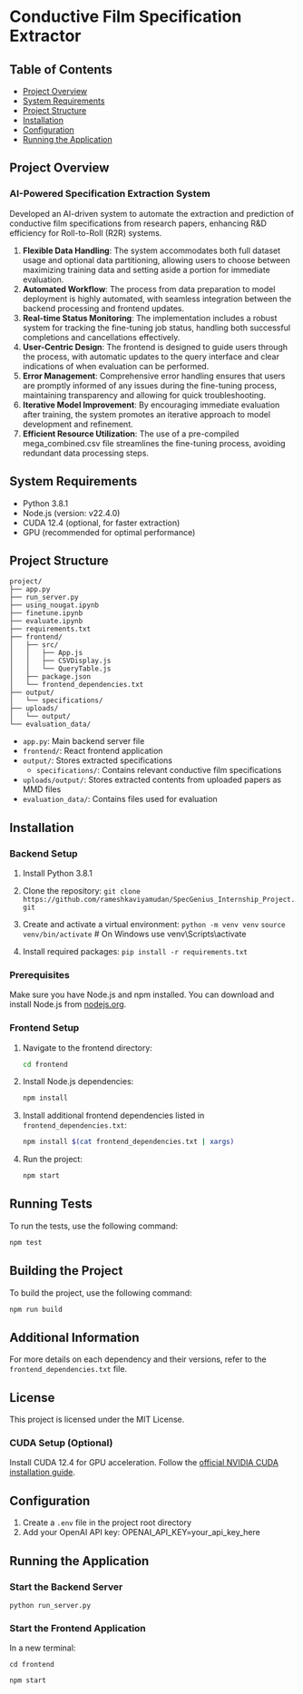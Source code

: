 # Conductive Film Specification Extractor

## Table of Contents
- [Project Overview](#project-overview)
- [System Requirements](#system-requirements)
- [Project Structure](#project-structure)
- [Installation](#installation)
- [Configuration](#configuration)
- [Running the Application](#running-the-application)

## Project Overview

### AI-Powered Specification Extraction System

Developed an AI-driven system to automate the extraction and prediction of conductive film specifications from research papers, enhancing R&D efficiency for Roll-to-Roll (R2R) systems.

1. **Flexible Data Handling**: The system accommodates both full dataset usage and optional data partitioning, allowing users to choose between maximizing training data and setting aside a portion for immediate evaluation.
2. **Automated Workflow**: The process from data preparation to model deployment is highly automated, with seamless integration between the backend processing and frontend updates.
3. **Real-time Status Monitoring**: The implementation includes a robust system for tracking the fine-tuning job status, handling both successful completions and cancellations effectively.
4. **User-Centric Design**: The frontend is designed to guide users through the process, with automatic updates to the query interface and clear indications of when evaluation can be performed.
5. **Error Management**: Comprehensive error handling ensures that users are promptly informed of any issues during the fine-tuning process, maintaining transparency and allowing for quick troubleshooting.
6. **Iterative Model Improvement**: By encouraging immediate evaluation after training, the system promotes an iterative approach to model development and refinement.
7. **Efficient Resource Utilization**: The use of a pre-compiled mega_combined.csv file streamlines the fine-tuning process, avoiding redundant data processing steps.


## System Requirements

- Python 3.8.1
- Node.js (version: v22.4.0)
- CUDA 12.4 (optional, for faster extraction)
- GPU (recommended for optimal performance)

## Project Structure
```plaintext
project/
├── app.py
├── run_server.py
├── using_nougat.ipynb
├── finetune.ipynb
├── evaluate.ipynb
├── requirements.txt
├── frontend/
│   ├── src/
│   │   ├── App.js
│   │   ├── CSVDisplay.js
│   │   └── QueryTable.js
│   ├── package.json
│   └── frontend_dependencies.txt
├── output/
│   └── specifications/
├── uploads/
│   └── output/
└── evaluation_data/
```

- `app.py`: Main backend server file
- `frontend/`: React frontend application
- `output/`: Stores extracted specifications
  - `specifications/`: Contains relevant conductive film specifications
- `uploads/output/`: Stores extracted contents from uploaded papers as MMD files
- `evaluation_data/`: Contains files used for evaluation

## Installation

### Backend Setup

1. Install Python 3.8.1
2. Clone the repository:
`git clone https://github.com/rameshkaviyamudan/SpecGenius_Internship_Project.git`

4. Create and activate a virtual environment:
`python -m venv venv`
`source venv/bin/activate`  # On Windows use venv\Scripts\activate
5. Install required packages:
`pip install -r requirements.txt`


### Prerequisites

Make sure you have Node.js and npm installed. You can download and install Node.js from [nodejs.org](https://nodejs.org/).

### Frontend Setup

1. Navigate to the frontend directory:
   ```bash
   cd frontend
   ```

2. Install Node.js dependencies:
   ```bash
   npm install
   ```

3. Install additional frontend dependencies listed in `frontend_dependencies.txt`:
   ```bash
   npm install $(cat frontend_dependencies.txt | xargs)
   ```

4. Run the project:
   ```bash
   npm start
   ```

## Running Tests

To run the tests, use the following command:
```bash
npm test
```

## Building the Project

To build the project, use the following command:
```bash
npm run build
```

## Additional Information

For more details on each dependency and their versions, refer to the `frontend_dependencies.txt` file.

## License

This project is licensed under the MIT License.

### CUDA Setup (Optional)

Install CUDA 12.4 for GPU acceleration. Follow the [official NVIDIA CUDA installation guide](https://developer.nvidia.com/cuda-downloads).

## Configuration

1. Create a `.env` file in the project root directory
2. Add your OpenAI API key:
OPENAI_API_KEY=your_api_key_here

## Running the Application

### Start the Backend Server
`python run_server.py`

### Start the Frontend Application

In a new terminal:

`cd frontend`

`npm start`
